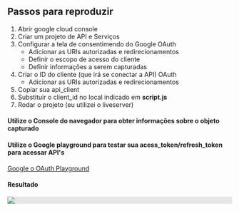 ## Passos para reproduzir

<body>
<ol>
<li>Abrir google cloud console</li>
<li>Criar um projeto de API e Serviços</li>
<li>
  Configurar a tela de consentimendo do Google OAuth
  <ul>
      <li> Adicionar as URIs autorizadas e redirecionamentos </li>
      <li> Definir o escopo de acesso do cliente </li>
      <li> Definir informações a serem capturadas </li>
    </ul>
</li>
<li>Criar o ID do cliente (que irá se conectar a API) OAuth
  <ul>
      <li> Adicionar as URIs autorizadas e redirecionamentos </li>
    </ul>
</li>
<li>Copiar sua api_client</li>
<li>Substituir o client_id no local indicado em <strong>script.js</strong> </li>
<li> Rodar o projeto (eu utilizei o liveserver) </li>
</ol>
</body>

#### Utilize o Console do navegador para obter informações sobre o objeto capturado

#### Utilize o Google playground para testar sua acess_token/refresh_token para acessar API's  

<a href="https://developers.google.com/oauthplayground/">Google o OAuth Playground</a>

#### Resultado
<img style="display: block;-webkit-user-select: none;margin: auto;background-color: hsl(0, 0%, 90%);" src="https://i.ibb.co/928WmRh/google-sign-in-pg-Feito-com-o-Clipchamp-1663672456252.gif">

